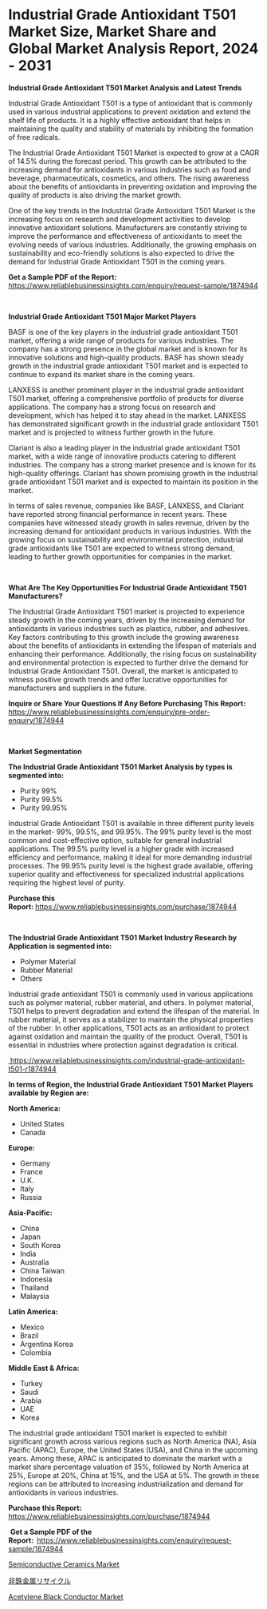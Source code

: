 <p><h1>Industrial Grade Antioxidant T501 Market Size, Market Share and Global Market Analysis Report, 2024 - 2031</h1></p><p><strong>Industrial Grade Antioxidant T501 Market Analysis and Latest Trends</strong></p>
<p><p>Industrial Grade Antioxidant T501 is a type of antioxidant that is commonly used in various industrial applications to prevent oxidation and extend the shelf life of products. It is a highly effective antioxidant that helps in maintaining the quality and stability of materials by inhibiting the formation of free radicals.</p><p>The Industrial Grade Antioxidant T501 Market is expected to grow at a CAGR of 14.5% during the forecast period. This growth can be attributed to the increasing demand for antioxidants in various industries such as food and beverage, pharmaceuticals, cosmetics, and others. The rising awareness about the benefits of antioxidants in preventing oxidation and improving the quality of products is also driving the market growth.</p><p>One of the key trends in the Industrial Grade Antioxidant T501 Market is the increasing focus on research and development activities to develop innovative antioxidant solutions. Manufacturers are constantly striving to improve the performance and effectiveness of antioxidants to meet the evolving needs of various industries. Additionally, the growing emphasis on sustainability and eco-friendly solutions is also expected to drive the demand for Industrial Grade Antioxidant T501 in the coming years.</p></p>
<p><strong>Get a Sample PDF of the Report:&nbsp;</strong> <a href="https://www.reliablebusinessinsights.com/enquiry/request-sample/1874944">https://www.reliablebusinessinsights.com/enquiry/request-sample/1874944</a></p>
<p>&nbsp;</p>
<p><strong>Industrial Grade Antioxidant T501 Major Market Players</strong></p>
<p><p>BASF is one of the key players in the industrial grade antioxidant T501 market, offering a wide range of products for various industries. The company has a strong presence in the global market and is known for its innovative solutions and high-quality products. BASF has shown steady growth in the industrial grade antioxidant T501 market and is expected to continue to expand its market share in the coming years.</p><p>LANXESS is another prominent player in the industrial grade antioxidant T501 market, offering a comprehensive portfolio of products for diverse applications. The company has a strong focus on research and development, which has helped it to stay ahead in the market. LANXESS has demonstrated significant growth in the industrial grade antioxidant T501 market and is projected to witness further growth in the future.</p><p>Clariant is also a leading player in the industrial grade antioxidant T501 market, with a wide range of innovative products catering to different industries. The company has a strong market presence and is known for its high-quality offerings. Clariant has shown promising growth in the industrial grade antioxidant T501 market and is expected to maintain its position in the market.</p><p>In terms of sales revenue, companies like BASF, LANXESS, and Clariant have reported strong financial performance in recent years. These companies have witnessed steady growth in sales revenue, driven by the increasing demand for antioxidant products in various industries. With the growing focus on sustainability and environmental protection, industrial grade antioxidants like T501 are expected to witness strong demand, leading to further growth opportunities for companies in the market.</p></p>
<p>&nbsp;</p>
<p><strong>What Are The Key Opportunities For Industrial Grade Antioxidant T501 Manufacturers?</strong></p>
<p><p>The Industrial Grade Antioxidant T501 market is projected to experience steady growth in the coming years, driven by the increasing demand for antioxidants in various industries such as plastics, rubber, and adhesives. Key factors contributing to this growth include the growing awareness about the benefits of antioxidants in extending the lifespan of materials and enhancing their performance. Additionally, the rising focus on sustainability and environmental protection is expected to further drive the demand for Industrial Grade Antioxidant T501. Overall, the market is anticipated to witness positive growth trends and offer lucrative opportunities for manufacturers and suppliers in the future.</p></p>
<p><strong>Inquire or Share Your Questions If Any Before Purchasing This Report:</strong> <a href="https://www.reliablebusinessinsights.com/enquiry/pre-order-enquiry/1874944">https://www.reliablebusinessinsights.com/enquiry/pre-order-enquiry/1874944</a></p>
<p>&nbsp;</p>
<p><strong>Market Segmentation</strong></p>
<p><strong>The Industrial Grade Antioxidant T501 Market Analysis by types is segmented into:</strong></p>
<p><ul><li>Purity 99%</li><li>Purity 99.5%</li><li>Purity 99.95%</li></ul></p>
<p><p>Industrial Grade Antioxidant T501 is available in three different purity levels in the market- 99%, 99.5%, and 99.95%. The 99% purity level is the most common and cost-effective option, suitable for general industrial applications. The 99.5% purity level is a higher grade with increased efficiency and performance, making it ideal for more demanding industrial processes. The 99.95% purity level is the highest grade available, offering superior quality and effectiveness for specialized industrial applications requiring the highest level of purity.</p></p>
<p><strong>Purchase this Report:&nbsp;</strong><a href="https://www.reliablebusinessinsights.com/purchase/1874944">https://www.reliablebusinessinsights.com/purchase/1874944</a></p>
<p>&nbsp;</p>
<p><strong>The Industrial Grade Antioxidant T501 Market Industry Research by Application is segmented into:</strong></p>
<p><ul><li>Polymer Material</li><li>Rubber Material</li><li>Others</li></ul></p>
<p><p>Industrial grade antioxidant T501 is commonly used in various applications such as polymer material, rubber material, and others. In polymer material, T501 helps to prevent degradation and extend the lifespan of the material. In rubber material, it serves as a stabilizer to maintain the physical properties of the rubber. In other applications, T501 acts as an antioxidant to protect against oxidation and maintain the quality of the product. Overall, T501 is essential in industries where protection against degradation is critical.</p></p>
<p><a href="https://www.reliablebusinessinsights.com/industrial-grade-antioxidant-t501-r1874944">&nbsp;https://www.reliablebusinessinsights.com/industrial-grade-antioxidant-t501-r1874944</a></p>
<p><strong>In terms of Region, the Industrial Grade Antioxidant T501 Market Players available by Region are:</strong></p>
<p>
    <p> <strong> North America: </strong>
        <ul>
            <li>United States</li>
            <li>Canada</li>
        </ul>
        </p> 
    <p> <strong> Europe: </strong>
        <ul>
            <li>Germany</li>
            <li>France</li>
            <li>U.K.</li>
            <li>Italy</li>
            <li>Russia</li>
        </ul>
        </p> 
    <p> <strong> Asia-Pacific: </strong>
        <ul>
            <li>China</li>
            <li>Japan</li>
            <li>South Korea</li>
            <li>India</li>
            <li>Australia</li>
            <li>China Taiwan</li>
            <li>Indonesia</li>
            <li>Thailand</li>
            <li>Malaysia</li>
        </ul>
        </p> 
    <p> <strong> Latin America: </strong>
        <ul>
            <li>Mexico</li>
            <li>Brazil</li>
            <li>Argentina Korea</li>
            <li>Colombia</li>
        </ul>
        </p> 
    <p> <strong> Middle East & Africa: </strong>
        <ul>
            <li>Turkey</li>
            <li>Saudi</li>
            <li>Arabia</li>
            <li>UAE</li>
            <li>Korea</li>
        </ul>
    </p>
    </p>
<p><p>The industrial grade antioxidant T501 market is expected to exhibit significant growth across various regions such as North America (NA), Asia Pacific (APAC), Europe, the United States (USA), and China in the upcoming years. Among these, APAC is anticipated to dominate the market with a market share percentage valuation of 35%, followed by North America at 25%, Europe at 20%, China at 15%, and the USA at 5%. The growth in these regions can be attributed to increasing industrialization and demand for antioxidants in various industries.</p></p>
<p><strong>Purchase this Report: </strong><a href="https://www.reliablebusinessinsights.com/purchase/1874944">https://www.reliablebusinessinsights.com/purchase/1874944</a></p>
<p>&nbsp;<strong>Get a Sample PDF of the Report:&nbsp;&nbsp;</strong><a href="https://www.reliablebusinessinsights.com/enquiry/request-sample/1874944">https://www.reliablebusinessinsights.com/enquiry/request-sample/1874944</a></p>
<p><strong></strong></p>
<p><p><a href="https://github.com/dringals/Market-Research-Report-List-4/blob/main/semiconductive-ceramics-market.md">Semiconductive Ceramics Market</a></p><p><a href="https://github.com/BrionnaBoyle/Market-Research-Report-List-1/blob/main/1284616138674.md">非鉄金属リサイクル</a></p><p><a href="https://github.com/mharielmesa/Market-Research-Report-List-3/blob/main/acetylene-black-conductor-market.md">Acetylene Black Conductor Market</a></p></p>